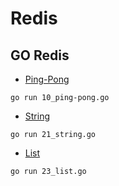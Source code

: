 # Redis

## GO Redis

- [Ping-Pong](10_go-redis/10_ping-pong.go)
```shell
go run 10_ping-pong.go
```

- [String](10_go-redis/21_string.go)
```shell
go run 21_string.go
```

- [List](10_go-redis/23_list.go)
```shell
go run 23_list.go
```